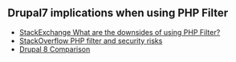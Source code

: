 ## Drupal7 implications when using PHP Filter

* [StackExchange What are the downsides of using PHP Filter?](http://drupal.stackexchange.com/questions/2509/what-are-the-downsides-of-using-php-filter-code-in-blocks-nodes-views)
* [StackOverflow PHP filter and security risks](http://stackoverflow.com/questions/15134085/php-filter-and-security-risks)
* [Drupal 8 Comparison](https://dev.acquia.com/blog/drupal-8/10-ways-drupal-8-will-be-more-secure/2015/08/27/6621)


